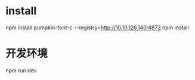 # install
npm install pumpkin-font-c --registry=http://10.10.126.140:4873
npm install

# 开发环境
npm run dev
